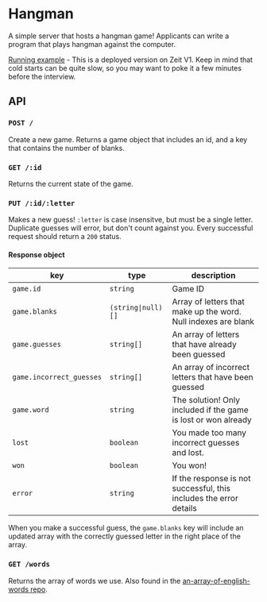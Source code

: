# Hangman

A simple server that hosts a hangman game! Applicants can write a program that plays hangman against the computer.

[Running example](https://hangman-icvkxzslem.now.sh) - This is a deployed version on Zeit V1. Keep in mind that cold starts can be quite slow, so you may want to poke it a few minutes before the interview.

## API

### `POST /`

Create a new game. Returns a game object that includes an id, and a key that contains the number of blanks.

### `GET /:id`

Returns the current state of the game.

### `PUT /:id/:letter`

Makes a new guess! `:letter` is case insensitve, but must be a single letter. Duplicate guesses will error, but don't count against you. Every successful request should return a `200` status.

#### Response object

| key                      | type                | description                                                        |
| ------------------------ | ------------------- | ------------------------------------------------------------------ |
| `game.id`                | `string`            | Game ID                                                            |
| `game.blanks`            | `(string\|null)[]`  | Array of letters that make up the word. Null indexes are blank     |
| `game.guesses`           | `string[]`          | An array of letters that have already been guessed                 |
| `game.incorrect_guesses` | `string[]`          | An array of incorrect letters that have been guessed               |
| `game.word`              | `string`            | The solution! Only included if the game is lost or won already     |
| `lost`                   | `boolean`           | You made too many incorrect guesses and lost.                      |
| `won`                    | `boolean`           | You won!                                                           |
| `error`                  | `string`            | If the response is not successful, this includes the error details |

When you make a successful guess, the `game.blanks` key will include an updated array with the correctly guessed letter in the right place of the array.

### `GET /words`

Returns the array of words we use. Also found in the [an-array-of-english-words repo](https://raw.githubusercontent.com/words/an-array-of-english-words/master/words.json).
